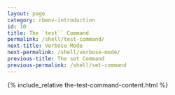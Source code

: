 ```yaml
---
layout: page
category: rbenv-introduction
id: 10
title: The `test`` Command
permalink: /shell/test-command/
next-title: Verbose Mode
next-permalink: /shell/verbose-mode/
previous-title: The set Command
previous-permalink: /shell/set-command
---
```


{% include_relative the-test-command-content.html %}
